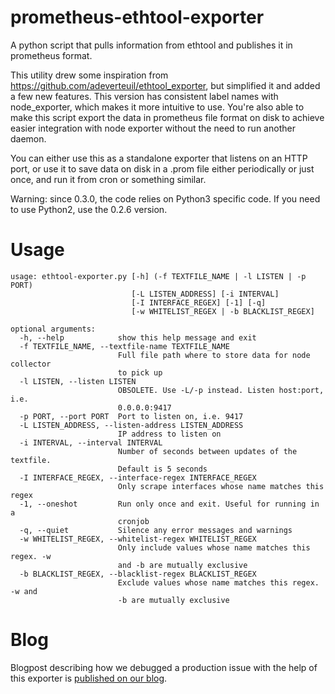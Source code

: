 # prometheus-ethtool-exporter
A python script that pulls information from ethtool and publishes it in prometheus format.

This utility drew some inspiration from https://github.com/adeverteuil/ethtool_exporter, but simplified it
and added a few new features. This version has consistent label names with node_exporter, which makes
it more intuitive to use. You're also able to make this script export the data in prometheus file
format on disk to achieve easier integration with node exporter without the need to run another
daemon.

You can either use this as a standalone exporter that listens on an HTTP port, or use it to save data
on disk in a .prom file either periodically or just once, and run it from cron or something similar.

Warning: since 0.3.0, the code relies on Python3 specific code. If you need to use Python2, use
the 0.2.6 version.
# Usage
```
usage: ethtool-exporter.py [-h] (-f TEXTFILE_NAME | -l LISTEN | -p PORT)
                           [-L LISTEN_ADDRESS] [-i INTERVAL]
                           [-I INTERFACE_REGEX] [-1] [-q]
                           [-w WHITELIST_REGEX | -b BLACKLIST_REGEX]

optional arguments:
  -h, --help            show this help message and exit
  -f TEXTFILE_NAME, --textfile-name TEXTFILE_NAME
                        Full file path where to store data for node collector
                        to pick up
  -l LISTEN, --listen LISTEN
                        OBSOLETE. Use -L/-p instead. Listen host:port, i.e.
                        0.0.0.0:9417
  -p PORT, --port PORT  Port to listen on, i.e. 9417
  -L LISTEN_ADDRESS, --listen-address LISTEN_ADDRESS
                        IP address to listen on
  -i INTERVAL, --interval INTERVAL
                        Number of seconds between updates of the textfile.
                        Default is 5 seconds
  -I INTERFACE_REGEX, --interface-regex INTERFACE_REGEX
                        Only scrape interfaces whose name matches this regex
  -1, --oneshot         Run only once and exit. Useful for running in a
                        cronjob
  -q, --quiet           Silence any error messages and warnings
  -w WHITELIST_REGEX, --whitelist-regex WHITELIST_REGEX
                        Only include values whose name matches this regex. -w
                        and -b are mutually exclusive
  -b BLACKLIST_REGEX, --blacklist-regex BLACKLIST_REGEX
                        Exclude values whose name matches this regex. -w and
                        -b are mutually exclusive
```

# Blog
Blogpost describing how we debugged a production issue with the help of this
exporter is [published on our blog](https://shw.mx/ethtool).
